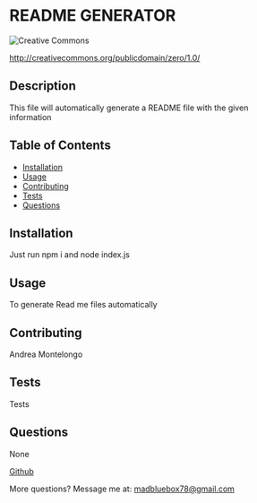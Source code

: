 
# README GENERATOR 
![Creative Commons](https://img.shields.io/badge/License-CC0_1.0-lightgrey.svg)

http://creativecommons.org/publicdomain/zero/1.0/

## Description
This file will automatically generate a README file with the given information

## Table of Contents
* [Installation](#installation)
* [Usage](#usage)
* [Contributing](#contributing)
* [Tests](#tests)
* [Questions](#questions)

## Installation

Just run npm i and node index.js

## Usage

To generate Read me files automatically

## Contributing

Andrea Montelongo

## Tests 

Tests

## Questions 

None

[Github](https://github.com/andrea78)

More questions? Message me at: madbluebox78@gmail.com
    